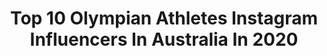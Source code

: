 ---
title: Top 10 Olympian Athletes Instagram Influencers In Australia In 2020
description: >-
  Find top olympian athletes Instagram influencers in Australia in 2020. Most popular hashtags: #tokyo2020 #sport #athlete #gym.
platform: Instagram
profiles:
  - username: "alannakennedy"
    fullname: >-
      Alanna Kennedy
    location: "Australia"
    followers: 63250
    engagement: 711
    commentsToLikes: 0.004514
    id: ck5c4nnl41q1r0i11kcdnozt1
    verified: true
    hashtags: "#maxwellscottuk, #maxwellscottaus"
  - username: "morganmitch"
    fullname: >-
      Morgan Mitchell
    location: "Australia"
    followers: 92835
    engagement: 626
    commentsToLikes: 0.009633
    id: ck0w0c3u8dfuc0i19qhpnyps2
    verified: true
    hashtags: "#plantbased, #food, #adoptme, #fitnessfirstfam"
  - username: "saf1khalil"
    fullname: >-
      Safwan Khalil
    location: "Australia"
    followers: 8157
    engagement: 727
    commentsToLikes: 0.049880
    id: ck0w3q02zuoi70i196j2yccim
    verified: false
    hashtags: "#fighting, #kicking, #feelingthelove, #pizzatime"
  - username: "welsonsim"
    fullname: >-
      Welson Sim
    location: "Australia"
    followers: 73936
    engagement: 1257
    commentsToLikes: 0.004808
    id: ck5cj3p8ztwz30i110n9ce7dw
    verified: true
    hashtags: "#sonymalaysia, #shiseidomalaysia, #ultimuneeye, #kaws"
  - username: "m_finners"
    fullname: >-
      Michelle Finn
    location: "Australia"
    followers: 3035
    engagement: 1926
    commentsToLikes: 0.037889
    id: ck5zsqc3zyzuo0i14tftpc3lj
    verified: false
    hashtags: "#werun, #tokyo2021, #teamworkmakesthedreamwork"
  - username: "ptiernan7.0"
    fullname: >-
      Patrick Tiernan
    location: "Australia"
    followers: 2236
    engagement: 2149
    commentsToLikes: 0.020408
    id: ck5qbyteyo1d50i1136jydk6m
    verified: false
    hashtags: "#nohumanislimited, #tokyo2020, #patsguardianangel, #playfortokyo"
  - username: "kelsey_roberts"
    fullname: >-
      Kelsey-Lee Barber
    location: "Australia"
    followers: 8944
    engagement: 822
    commentsToLikes: 0.011010
    id: ck5zrre9ox4ey0i14dw23cmke
    verified: true
    hashtags: "#photographer, #javelinthrow, #lift, #crossfit"
  - username: "anniespar_"
    fullname: >-
      Anni Espar Llaquet
    location: "Australia"
    followers: 6355
    engagement: 1072
    commentsToLikes: 0.029886
    id: ck5q8yhjb8jvc0i116tr2i8sn
    verified: false
    hashtags: "#team, #waterpolo, #esportiumaresme, #wfh"
  - username: "twanvangendt"
    fullname: >-
      Twan van Gendt
    location: "Australia"
    followers: 33560
    engagement: 772
    commentsToLikes: 0.009242
    id: ck0tz0r1pooup0i1964fjvcp0
    verified: true
    hashtags: "#pointing, #sweat, #weightlifting, #takeonefortheteam"
  - username: "melissapaigewu"
    fullname: >-
      Melissa Wu OLY
    location: "Australia"
    followers: 61400
    engagement: 205
    commentsToLikes: 0.038155
    id: ck0ue8bwjkp4e0i19xhsy05k9
    verified: true
    hashtags: "#dryboard, #2019, #competition, #resilience"
---